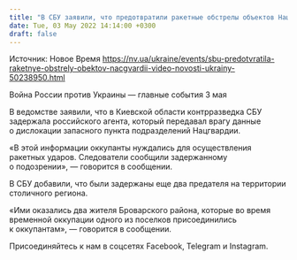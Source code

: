 ```yaml
---
title: "В СБУ заявили, что предотвратили ракетные обстрелы объектов Нацгвардии и разоблачили предателей — видео"
date: Tue, 03 May 2022 14:14:00 +0300
draft: false
---
```

Источник: Новое Время https://nv.ua/ukraine/events/sbu-predotvratila-raketnye-obstrely-obektov-nacgvardii-video-novosti-ukrainy-50238950.html


Война России против Украины — главные события 3 мая

В ведомстве заявили, что в Киевской области контрразведка СБУ задержала российского агента, который передавал врагу данные о дислокации запасного пункта подразделений Нацгвардии.

«В этой информации оккупанты нуждались для осуществления ракетных ударов. Следователи сообщили задержанному о подозрении», — говорится в сообщении.

В СБУ добавили, что были задержаны еще два предателя на территории столичного региона.

«Ими оказались два жителя Броварского района, которые во время временной оккупации одного из поселков присоединились к оккупантам», — говорится в сообщении.

Присоединяйтесь к нам в соцсетях Facebook, Telegram и Instagram.
